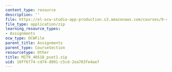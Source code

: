 ```yaml
---
content_type: resource
description: ''
file: https://ol-ocw-studio-app-production.s3.amazonaws.com/courses/9-40-introduction-to-neural-computation-spring-2018/10ff6774cd74d891c5cd2ea703fe4ae7_MIT9_40S18_pset1.zip
file_type: application/zip
learning_resource_types:
- Assignments
ocw_type: OCWFile
parent_title: Assignments
parent_type: CourseSection
resourcetype: Other
title: MIT9_40S18_pset1.zip
uid: 10ff6774-cd74-d891-c5cd-2ea703fe4ae7
---
```

